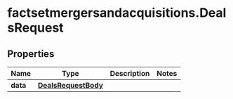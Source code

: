 # factsetmergersandacquisitions.DealsRequest

## Properties

Name | Type | Description | Notes
------------ | ------------- | ------------- | -------------
**data** | [**DealsRequestBody**](DealsRequestBody.md) |  | 


